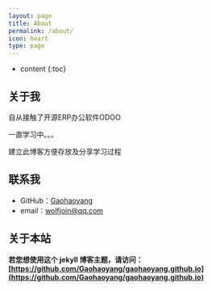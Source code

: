 ```yaml
---
layout: page
title: About
permalink: /about/
icon: heart
type: page
---
```


* content
{:toc}

## 关于我

自从接触了开源ERP办公软件ODOO

一直学习中。。。

建立此博客方便存放及分享学习过程



## 联系我

* GitHub：[Gaohaoyang](https://github.com/wolfjoin)
* email：wolfjoin@qq.com


## 关于本站

**若您想使用这个 jekyll 博客主题，请访问：[https://github.com/Gaohaoyang/gaohaoyang.github.io](https://github.com/Gaohaoyang/gaohaoyang.github.io)**



